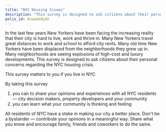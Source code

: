 ```yaml
---
title: "NYC Housing Issues"
description: "This survey is designed to ask citizens about their personal concerns regarding the NYC housing crisis."
polis_id: 6vueds8ykh
---
```


In the last few years New Yorkers have been facing the increasing reality that their city is hard to live, work and thrive in. Many New Yorkers travel great distances to work and school to afford city rents. Many old time New Yorkers have been displaced from the neighborhoods they grew up in. Many neighborhoods are seeing explosions of high-cost and luxury developments. This survey is designed to ask citizens about their personal concerns regarding the NYC housing crisis.

This survey matters to you if you live in NYC 

By taking this survey
1. you can to share your opinions and experiences with all NYC residents — city decision makers, property developers and your community
2. you can learn what your community is thinking and feeling

All residents of NYC have a stake in making our city a better place. Don't be a bystander — contribute your opinions in a meaningful way. Share what you know and encourage family, friends and coworkers to do the same. 
